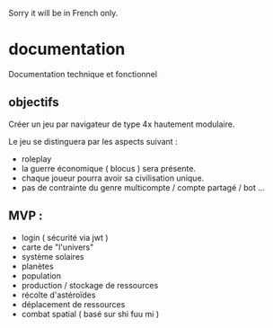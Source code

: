 Sorry it will be in French only.

# documentation
Documentation technique et fonctionnel

## objectifs 

Créer un jeu par navigateur de type 4x hautement modulaire.

Le jeu se distinguera par les aspects suivant :
- roleplay
- la guerre économique ( blocus ) sera présente.
- chaque joueur pourra avoir sa civilisation unique.
- pas de contrainte du genre multicompte / compte partagé / bot ...

## MVP : 

- login ( sécurité via jwt )
- carte de "l'univers"
- système solaires
- planètes
- population
- production / stockage de ressources
- récolte d'astéroïdes
- déplacement de ressources
- combat spatial ( basé sur shi fuu mi )

